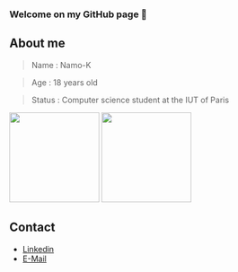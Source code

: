 ### Welcome on my GitHub page 👋

<!--
- 🔭 I’m currently working on ...
- 🌱 I’m currently learning ...
- 👯 I’m looking to collaborate on ...
- 🤔 I’m looking for help with ...
- 💬 Ask me about ...
- 📫 How to reach me: ...
- 😄 Pronouns: ...
- ⚡ Fun fact: ...
-->

## About me

>Name : Namo-K

>Age : 18 years old

>Status : Computer science student at the IUT of Paris

<div>
  <img height="160em" src="https://github-readme-stats.vercel.app/api?username=namo-k&show_icons=true&theme=gotham&include_all_commits=true&count_private=true"/>
  <img height="160em" src="https://github-readme-stats.vercel.app/api/top-langs/?username=namo-k&layout=compact&lang_count=8&theme=gotham"/>
</div>

## Contact

- <a href="https://www.linkedin.com/in/namodacane-kaliamoorthy/">Linkedin</a>
- <a href="mailto:nalkalia4@gmail.com/">E-Mail</a>
